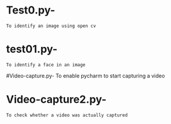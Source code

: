 # Test0.py-
    To identify an image using open cv
# test01.py-
    To identify a face in an image
#Video-capture.py-
    To enable pycharm to start capturing a video
# Video-capture2.py-
    To check whether a video was actually captured
